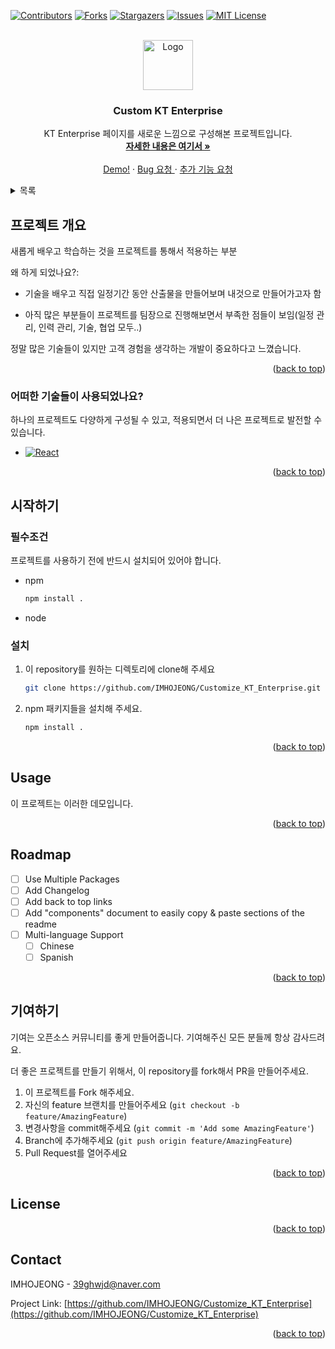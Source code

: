 <a name="readme-top"></a>

<!-- PROJECT SHIELDS -->
<!--
*** I'm using markdown "reference style" links for readability.
*** Reference links are enclosed in brackets [ ] instead of parentheses ( ).
*** See the bottom of this document for the declaration of the reference variables
*** for contributors-url, forks-url, etc. This is an optional, concise syntax you may use.
*** https://www.markdownguide.org/basic-syntax/#reference-style-links
-->
[![Contributors][contributors-shield]][contributors-url]
[![Forks][forks-shield]][forks-url]
[![Stargazers][stars-shield]][stars-url]
[![Issues][issues-shield]][issues-url]
[![MIT License][license-shield]][license-url]

<br />
<div align="center">
  <a href="https://github.com/othneildrew/Best-README-Template">
    <img src="images/logo.png" alt="Logo" width="80" height="80">
  </a>

  <h3 align="center">Custom KT Enterprise</h3>

  <p align="center">
    KT Enterprise 페이지를 새로운 느낌으로 구성해본 프로젝트입니다.
    <br />
    <a href="https://github.com/IMHOJEONG/Customize_KT_Enterprise"><strong>자세한 내용은 여기서 »</strong></a>
    <br />
    <br />
    <a href="http://211-43-14-85.nip.io/">Demo!</a>
    ·
    <a href="https://mail.naver.com/write/popup?srvid=note&to=39ghwjd@naver.com">Bug 요청
    </a>
    ·
    <a href="https://mail.naver.com/write/popup?srvid=note&to=39ghwjd@naver.com">추가 기능 요청</a>
  </p>
</div>

<details>
  <summary>목록</summary>
  <ol>
    <li>
      <a href="#about-the-project">프로젝트 개요</a>
      <ul>
        <li><a href="#built-with">Built With</a></li>
      </ul>
    </li>
    <li>
      <a href="#getting-started">Getting Started</a>
      <ul>
        <li><a href="#prerequisites">Prerequisites</a></li>
        <li><a href="#installation">Installation</a></li>
      </ul>
    </li>
    <li><a href="#usage">Usage</a></li>
    <li><a href="#roadmap">Roadmap</a></li>
    <li><a href="#contributing">Contributing</a></li>
    <li><a href="#license">License</a></li>
    <li><a href="#contact">Contact</a></li>
    <li><a href="#acknowledgments">Acknowledgments</a></li>
  </ol>
</details>

## 프로젝트 개요

새롭게 배우고 학습하는 것을 프로젝트를 통해서 적용하는 부분

왜 하게 되었나요?:
* 기술을 배우고 직접 일정기간 동안 산출물을 만들어보며 내것으로 만들어가고자 함

* 아직 많은 부분들이 프로젝트를 팀장으로 진행해보면서 부족한 점들이 보임(일정 관리, 인력 관리, 기술, 협업 모두..)

정말 많은 기술들이 있지만 고객 경험을 생각하는 개발이 중요하다고 느꼈습니다.

<p align="right">(<a href="#readme-top">back to top</a>)</p>


### 어떠한 기술들이 사용되었나요?

하나의 프로젝트도 다양하게 구성될 수 있고, 적용되면서 더 나은 프로젝트로 발전할 수 있습니다. 

* [![React][React.js]][React-url]

<p align="right">(<a href="#readme-top">back to top</a>)</p>

<!-- GETTING STARTED -->
## 시작하기

### 필수조건

프로젝트를 사용하기 전에 반드시 설치되어 있어야 합니다.

* npm
  ```sh
  npm install .
  ```
* node

### 설치

1. 이 repository를 원하는 디렉토리에 clone해 주세요
   ```sh
   git clone https://github.com/IMHOJEONG/Customize_KT_Enterprise.git
   ```
2. npm 패키지들을 설치해 주세요.
   ```sh
   npm install .
   ```

<p align="right">(<a href="#readme-top">back to top</a>)</p>

## Usage

이 프로젝트는 이러한 데모입니다.


<p align="right">(<a href="#readme-top">back to top</a>)</p>

## Roadmap

- [ ] Use Multiple Packages
- [ ] Add Changelog
- [ ] Add back to top links
- [ ] Add "components" document to easily copy & paste sections of the readme
- [ ] Multi-language Support
    - [ ] Chinese
    - [ ] Spanish

<p align="right">(<a href="#readme-top">back to top</a>)</p>


## 기여하기

기여는 오픈소스 커뮤니티를 좋게 만들어줍니다. 
기여해주신 모든 분들께 항상 감사드려요.

더 좋은 프로젝트를 만들기 위해서, 
이 repository를 fork해서 PR을 만들어주세요. 

1. 이 프로젝트를 Fork 해주세요.
2. 자신의 feature 브랜치를 만들어주세요 (`git checkout -b feature/AmazingFeature`)
3. 변경사항을 commit해주세요 (`git commit -m 'Add some AmazingFeature'`)
4. Branch에 추가해주세요 (`git push origin feature/AmazingFeature`)
5. Pull Request를 열어주세요

<p align="right">(<a href="#readme-top">back to top</a>)</p>

## License

<p align="right">(<a href="#readme-top">back to top</a>)</p>

<!-- CONTACT -->
## Contact

IMHOJEONG - 39ghwjd@naver.com

Project Link: [https://github.com/IMHOJEONG/Customize_KT_Enterprise](https://github.com/IMHOJEONG/Customize_KT_Enterprise)

<p align="right">(<a href="#readme-top">back to top</a>)</p>


<!-- MARKDOWN LINKS & IMAGES -->
<!-- https://www.markdownguide.org/basic-syntax/#reference-style-links -->
[contributors-shield]: https://img.shields.io/github/contributors/IMHOJEONG/Customize_KT_Enterprise.svg?style=for-the-badge
[contributors-url]: https://github.com/IMHOJEONG/Customize_KT_Enterprise/graphs/contributors
[forks-shield]: https://img.shields.io/github/forks/IMHOJEONG/Customize_KT_Enterprise.svg?style=for-the-badge
[forks-url]: https://github.com/IMHOJEONG/Customize_KT_Enterprise/network/members
[stars-shield]: https://img.shields.io/github/stars/IMHOJEONG/Customize_KT_Enterprise.svg?style=for-the-badge
[stars-url]: https://github.com/IMHOJEONG/Customize_KT_Enterprise/stargazers
[issues-shield]: https://img.shields.io/github/issues/IMHOJEONG/Customize_KT_Enterprise.svg?style=for-the-badge
[issues-url]: https://github.com/IMHOJEONG/Customize_KT_Enterprise/issues
[license-shield]: https://img.shields.io/github/license/IMHOJEONG/Customize_KT_Enterprise.svg?style=for-the-badge
[license-url]: https://github.com/IMHOJEONG/Customize_KT_Enterprise/blob/master/LICENSE.txt
[linkedin-shield]: https://img.shields.io/badge/-LinkedIn-black.svg?style=for-the-badge&logo=linkedin&colorB=555
[linkedin-url]: https://linkedin.com/in/othneildrew
[product-screenshot]: images/screenshot.png
[Next.js]: https://img.shields.io/badge/next.js-000000?style=for-the-badge&logo=nextdotjs&logoColor=white
[Next-url]: https://nextjs.org/
[React.js]: https://img.shields.io/badge/React-20232A?style=for-the-badge&logo=react&logoColor=61DAFB
[React-url]: https://reactjs.org/
[Vue.js]: https://img.shields.io/badge/Vue.js-35495E?style=for-the-badge&logo=vuedotjs&logoColor=4FC08D
[Vue-url]: https://vuejs.org/
[Angular.io]: https://img.shields.io/badge/Angular-DD0031?style=for-the-badge&logo=angular&logoColor=white
[Angular-url]: https://angular.io/
[Svelte.dev]: https://img.shields.io/badge/Svelte-4A4A55?style=for-the-badge&logo=svelte&logoColor=FF3E00
[Svelte-url]: https://svelte.dev/
[Laravel.com]: https://img.shields.io/badge/Laravel-FF2D20?style=for-the-badge&logo=laravel&logoColor=white
[Laravel-url]: https://laravel.com
[Bootstrap.com]: https://img.shields.io/badge/Bootstrap-563D7C?style=for-the-badge&logo=bootstrap&logoColor=white
[Bootstrap-url]: https://getbootstrap.com
[JQuery.com]: https://img.shields.io/badge/jQuery-0769AD?style=for-the-badge&logo=jquery&logoColor=white
[JQuery-url]: https://jquery.com 
